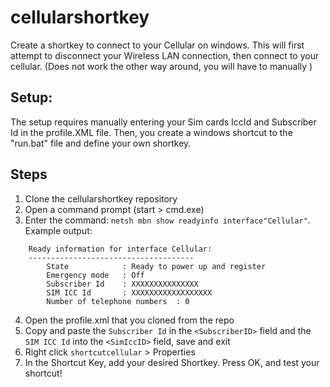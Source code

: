 # cellularshortkey
Create a shortkey to connect to your Cellular on windows. This will first attempt to disconnect your Wireless LAN connection, then connect to your cellular. (Does not work the other way around, you will have to manually  )

## Setup:
The setup requires manually entering your Sim cards IccId and Subscriber Id in the profile.XML file. Then, you create a windows shortcut to the "run.bat" file and define your own shortkey. 

## Steps

1. Clone the cellularshortkey repository
2. Open a command prompt (start > cmd.exe)
3. Enter the command: `netsh mbn show readyinfo interface"Cellular"`. Example output:
```
    Ready information for interface Cellular:
    -------------------------------------
        State            : Ready to power up and register
        Emergency mode   : Off
        Subscriber Id    : XXXXXXXXXXXXXXX
        SIM ICC Id       : XXXXXXXXXXXXXXXXXX
        Number of telephone numbers  : 0
```
4. Open the profile.xml that you cloned from the repo
5. Copy and paste the `Subscriber Id` in the `<SubscriberID>` field and the `SIM ICC Id` into the `<SimIccID>` field, save and exit
6. Right click `shortcutcellular` > Properties 
7. In the Shortcut Key, add your desired Shortkey. Press OK, and test your shortcut!



